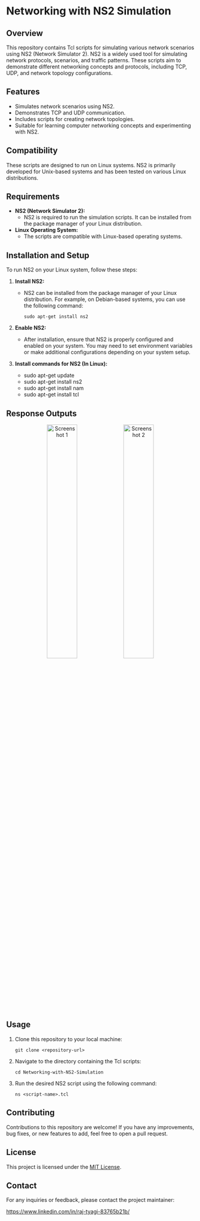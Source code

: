# Networking with NS2 Simulation

## Overview

This repository contains Tcl scripts for simulating various network scenarios using NS2 (Network Simulator 2). NS2 is a widely used tool for simulating network protocols, scenarios, and traffic patterns. These scripts aim to demonstrate different networking concepts and protocols, including TCP, UDP, and network topology configurations.

## Features

- Simulates network scenarios using NS2.
- Demonstrates TCP and UDP communication.
- Includes scripts for creating network topologies.
- Suitable for learning computer networking concepts and experimenting with NS2.

## Compatibility

These scripts are designed to run on Linux systems. NS2 is primarily developed for Unix-based systems and has been tested on various Linux distributions.

## Requirements

- **NS2 (Network Simulator 2):**
  - NS2 is required to run the simulation scripts. It can be installed from the package manager of your Linux distribution.
- **Linux Operating System:**
  - The scripts are compatible with Linux-based operating systems.

## Installation and Setup

To run NS2 on your Linux system, follow these steps:

1. **Install NS2:**
   - NS2 can be installed from the package manager of your Linux distribution. For example, on Debian-based systems, you can use the following command:
     ```
     sudo apt-get install ns2
     ```

2. **Enable NS2:**
   - After installation, ensure that NS2 is properly configured and enabled on your system. You may need to set environment variables or make additional configurations depending on your system setup.


2. **Install commands for NS2 (In Linux):**
   - sudo apt-get update
   - sudo apt-get install ns2
   - sudo apt-get install nam
   - sudo apt-get install tcl

## Response Outputs
<p align="center">
  <img src="https://github.com/raj-tyagi/Networking-with-NS2-Simulation/assets/110656539/2635940f-d8b7-4285-b5cf-9d2c26a05d40" alt="Screenshot 1" width="40%">
  <img src="https://github.com/raj-tyagi/Networking-with-NS2-Simulation/assets/110656539/7624b3ca-3716-49f5-9844-e528811112f0" alt="Screenshot 2" width="40%">
</p>



## Usage

1. Clone this repository to your local machine:
   ```
   git clone <repository-url>
   ```

2. Navigate to the directory containing the Tcl scripts:
   ```
   cd Networking-with-NS2-Simulation
   ```

3. Run the desired NS2 script using the following command:
   ```
   ns <script-name>.tcl
   ```

## Contributing

Contributions to this repository are welcome! If you have any improvements, bug fixes, or new features to add, feel free to open a pull request.

## License

This project is licensed under the [MIT License](LICENSE).


## Contact

For any inquiries or feedback, please contact the project maintainer:

https://www.linkedin.com/in/raj-tyagi-83765b21b/


